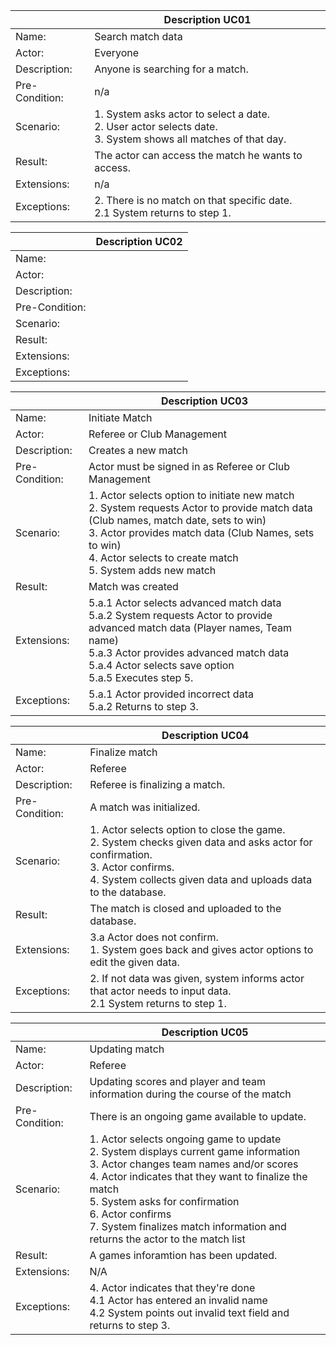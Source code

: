 
|                | Description UC01                                                 |
| -------------- | ------------------------------------------------------------ |
| Name:          | Search match data                                              |
| Actor:         | Everyone
| Description:   | Anyone is searching for a match.                                |
| Pre-Condition: | n/a                                   |
| Scenario:      | 1. System asks actor to select a date.<br />2. User actor selects date.<br />3. System shows all matches of that day.	|
| Result:        | The actor can access the match he wants to access.                  |
| Extensions:    | n/a
| Exceptions:    | 2. There is no match on that specific date. <br />2.1 System returns to step 1. |


|                 | Description UC02                                          
|-----------------|-------------------
| Name:           | 
| Actor:          | 
| Description:    | 
| Pre-Condition:  | 
| Scenario:       | 
| Result:         | 
| Extensions:     | 
| Exceptions:     | 

|                 | Description UC03           |                               
|-----------------|-------------------|
| Name:           | Initiate Match |
| Actor:          | Referee or Club Management |
| Description:    | Creates a new match |
| Pre-Condition:  | Actor must be signed in as Referee or Club Management |
| Scenario:       | 1. Actor selects option to initiate new match  <br />2. System requests Actor to provide match data (Club names, match date, sets to win) <br />3. Actor provides match data (Club Names, sets to win) <br />4. Actor selects to create match <br />5. System adds new match |
| Result:         | Match was created |
| Extensions:     | 5.a.1 Actor selects advanced match data <br />5.a.2 System requests Actor to provide advanced match data (Player names, Team name) <br />5.a.3 Actor provides advanced match data <br />5.a.4 Actor selects save option <br />5.a.5 Executes step 5. |
| Exceptions:     | 5.a.1 Actor provided incorrect data <br />5.a.2 Returns to step 3. |

|                 | Description UC04                                          
|-----------------|-------------------
| Name:           | Finalize match
| Actor:          | Referee
| Description:    | Referee is finalizing a match.
| Pre-Condition:  | A match was initialized.
| Scenario:       | 1. Actor selects option to close the game. <br />2. System checks given data and asks actor for confirmation. <br />3. Actor confirms. <br />4. System collects given data and uploads data to the database.
| Result:         | The match is closed and uploaded to the database.
| Extensions:     | 3.a Actor does not confirm. <br />1. System goes back and gives actor options to edit the given data.
| Exceptions:     | 2. If not data was given, system informs actor that actor needs to input data. <br />2.1 System returns to step 1.

|                 | Description UC05                                          
|-----------------|-------------------
| Name:           | Updating match
| Actor:          | Referee
| Description:    | Updating scores and player and team information during the course of the match
| Pre-Condition:  | There is an ongoing game available to update.
| Scenario:       | 1. Actor selects ongoing game to update <br> 2. System displays current game information <br> 3. Actor changes team names and/or scores <br> 4. Actor indicates that they want to finalize the match <br> 5. System asks for confirmation <br> 6. Actor confirms <br> 7. System finalizes match information and returns the actor to the match list
| Result:         | A games inforamtion has been updated.
| Extensions:     | N/A
| Exceptions:     | 4. Actor indicates that they're done<br>4.1 Actor has entered an invalid name<br>4.2 System points out invalid text field and returns to step 3.
